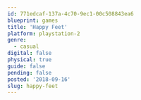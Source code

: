 ```yaml
---
id: 771edcaf-137a-4c70-9ec1-00c508843ea6
blueprint: games
title: 'Happy Feet'
platform: playstation-2
genre:
  - casual
digital: false
physical: true
guide: false
pending: false
posted: '2018-09-16'
slug: happy-feet
---
```

